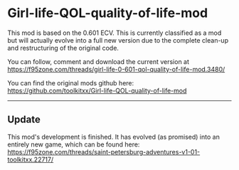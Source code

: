 # Girl-life-QOL-quality-of-life-mod
This mod is based on the 0.601 ECV. This is currently classified as a mod but will actually evolve into a full new version due to the complete clean-up and restructuring of the original code.

You can follow, comment and download the current version at https://f95zone.com/threads/girl-life-0-601-qol-quality-of-life-mod.3480/

You can find the original mods github here: https://github.com/toolkitxx/Girl-life-QOL-quality-of-life-mod

---
## Update
This mod's development is finished. It has evolved (as promised) into an entirely new game, which can be found here: https://f95zone.com/threads/saint-petersburg-adventures-v1-01-toolkitxx.22717/
